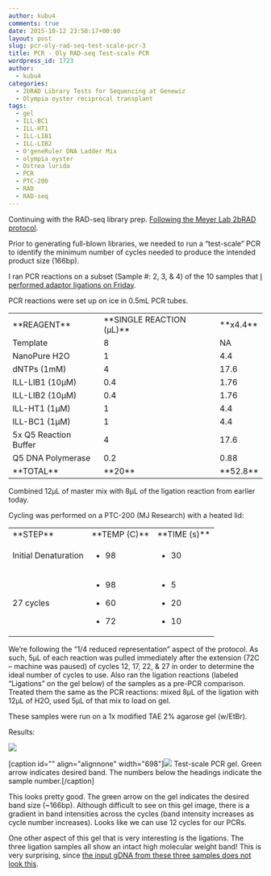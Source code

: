 ```yaml
---
author: kubu4
comments: true
date: 2015-10-12 23:50:17+00:00
layout: post
slug: pcr-oly-rad-seq-test-scale-pcr-3
title: PCR - Oly RAD-seq Test-scale PCR
wordpress_id: 1723
author:
  - kubu4
categories:
  - 2bRAD Library Tests for Sequencing at Genewiz
  - Olympia oyster reciprocal transplant
tags:
  - gel
  - ILL-BC1
  - ILL-HT1
  - ILL-LIB1
  - ILL-LIB2
  - O'geneRuler DNA Ladder Mix
  - olympia oyster
  - Ostrea lurida
  - PCR
  - PTC-200
  - RAD
  - RAD-seq
---
```


Continuing with the RAD-seq library prep. [Following the Meyer Lab 2bRAD protocol](https://github.com/sr320/LabDocs/blob/master/protocols/External_Protocols/2bRAD_11Aug2015.pdf).

Prior to generating full-blown libraries, we needed to run a “test-scale” PCR to identify the minimum number of cycles needed to produce the intended product size (166bp).

I ran PCR reactions on a subset (Sample #: 2, 3, & 4) of the 10 samples that [I performed adaptor ligations on Friday](2015/10/09/adaptor-ligation-oly-alfi-digested-gdna-for-rad-seq-2.html).

PCR reactions were set up on ice in 0.5mL PCR tubes.

<table >
<tbody >
<tr >

<td >**REAGENT**
</td>

<td >**SINGLE REACTION (μL)**
</td>

<td >**x4.4**
</td>
</tr>
<tr >

<td >Template
</td>

<td >8
</td>

<td >NA
</td>
</tr>
<tr >

<td >NanoPure H2O
</td>

<td >1
</td>

<td >4.4
</td>
</tr>
<tr >

<td >dNTPs (1mM)
</td>

<td >4
</td>

<td >17.6
</td>
</tr>
<tr >

<td >ILL-LIB1 (10μM)
</td>

<td >0.4
</td>

<td >1.76
</td>
</tr>
<tr >

<td >ILL-LIB2 (10μM)
</td>

<td >0.4
</td>

<td >1.76
</td>
</tr>
<tr >

<td >ILL-HT1 (1μM)
</td>

<td >1
</td>

<td >4.4
</td>
</tr>
<tr >

<td >ILL-BC1 (1μM)
</td>

<td >1
</td>

<td >4.4
</td>
</tr>
<tr >

<td >5x Q5 Reaction Buffer
</td>

<td >4
</td>

<td >17.6
</td>
</tr>
<tr >

<td >Q5 DNA Polymerase
</td>

<td >0.2
</td>

<td >0.88
</td>
</tr>
<tr >

<td >**TOTAL**
</td>

<td >**20**
</td>

<td >**52.8**
</td>
</tr>
</tbody>
</table>



Combined 12μL of master mix with 8μL of the ligation reaction from earlier today.

Cycling was performed on a PTC-200 (MJ Research) with a heated lid:

<table >
<tbody >
<tr >

<td >**STEP**
</td>

<td >**TEMP (C)**
</td>

<td >**TIME (s)**
</td>
</tr>
<tr >

<td >Initial Denaturation
</td>

<td >



    
  * 98



</td>

<td >



    
  * 30



</td>
</tr>
<tr >

<td >27 cycles
</td>

<td >



    
  * 98

    
  * 60

    
  * 72



</td>

<td >



    
  * 5

    
  * 20

    
  * 10



</td>
</tr>
</tbody>
</table>

We’re following the “1/4 reduced representation” aspect of the protocol. As such, 5μL of each reaction was pulled immediately after the extension (72C – machine was paused) of cycles 12, 17, 22, & 27 in order to determine the ideal number of cycles to use. Also ran the ligation reactions (labeled “Ligations” on the gel below) of the samples as a pre-PCR comparison. Treated them the same as the PCR reactions: mixed 8μL of the ligation with 12μL of H2O, used 5μL of that mix to load on gel.

These samples were run on a 1x modified TAE 2% agarose gel (w/EtBr).



Results:

[![](https://raw.githubusercontent.com/sr320/LabDocs/master/protocols/Commercial_Protocols/ThermoFisher_OgeneRuler_DNA_Ladder_Mix_F100439.jpg)](https://raw.githubusercontent.com/sr320/LabDocs/master/protocols/Commercial_Protocols/ThermoFisher_OgeneRuler_DNA_Ladder_Mix_F100439.jpg)





[caption id="" align="alignnone" width="698"][![](http://eagle.fish.washington.edu/Arabidopsis/20151012_RAD_test_scale_PCR.jpg)](http://eagle.fish.washington.edu/Arabidopsis/20151012_RAD_test_scale_PCR.jpg) Test-scale PCR gel. Green arrow indicates desired band. The numbers below the headings indicate the sample number.[/caption]





This looks pretty good. The green arrow on the gel indicates the desired band size (~166bp). Although difficult to see on this gel image, there is a gradient in band intensities across the cycles (band intensity increases as cycle number increases). Looks like we can use 12 cycles for our PCRs.

One other aspect of this gel that is very interesting is the ligations. The three ligation samples all show an intact high molecular weight band! This is very surprising, since [the input gDNA from these three samples does not look this](2015/09/17/agarose-gel-olympia-oyster-whole-body-gdna-integrity-check.html).
